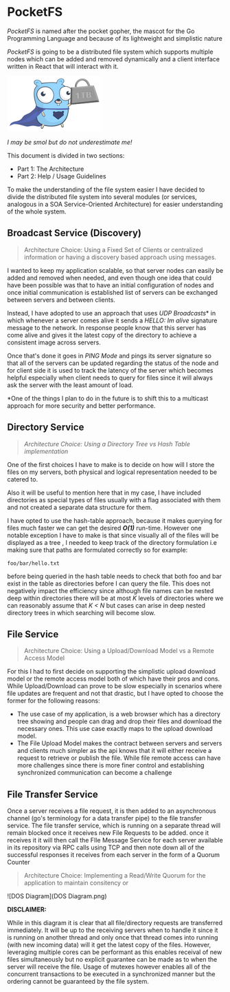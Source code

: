 #  PocketFS

*PocketFS* is named after the pocket gopher, the mascot for the Go Programming Language and because of its lightweight and simplistic nature 

*PocketFS* is going to be a distributed file system which supports multiple nodes which can be added and removed dynamically and a client interface written in React that will interact with it.

![Go Mascot](lifting-1TB.png)

*I may be smol but do not underestimate me!*

This document is divided in two sections:

- Part 1: The Architecture 
- Part 2:  Help / Usage Guidelines



To make the understanding of the file system easier I have decided to divide the distributed file system into several modules (or services, analogous in a SOA Service-Oriented Architecture) for easier understanding of the whole system.

## Broadcast Service (Discovery)

> Architecture Choice: Using a Fixed Set of Clients or centralized information or having a discovery based approach using messages.

I wanted to keep my application scalable, so that server nodes can easily be added and removed when needed, and even though one idea that could have been possible was that to have an initial configuration of nodes and once initial communication is established list of servers can be exchanged between servers and between clients.

Instead, I have adopted to use an approach that uses *UDP Broadcasts*\* in which whenever a server comes alive it sends a *HELLO: Im alive* signature message to the network. In response people know that this server has come alive and gives it the latest copy of the directory to achieve a consistent image across servers. 	

Once that's done it goes in *PING Mode* and pings its server signature so that all of the servers can be updated regarding the status of the node and for client side it is used to track the latency of the server which becomes helpful especially when client needs to query for files since it will always ask the server with the least amount of load.



*One of the things I plan to do in the future is to shift this to a multicast approach for more security and better performance.



## Directory Service

> *Architecture Choice: Using a Directory Tree vs Hash Table implementation*

One of the first choices I have to make is to decide on how will I store the files on my servers, both physical and logical representation needed to be catered to. 

Also it will be useful to mention here that in my case, I have included directories as special types of files usually with a flag associated with them and not created a separate data structure for them.

I have opted to use the hash-table approach, because it makes querying for files much faster we can get the desired ***O(1)*** run-time. However one notable exception I have to make is that since visually all of the files will be displayed as a tree , I needed to keep track  of the directory formulation i.e making sure that paths are formulated correctly so for example:

```
foo/bar/hello.txt
```

before being queried in the hash table needs to check that both foo and bar exist in the table as directories before I can query the file. This does not negatively impact the efficiency since although file names can be nested deep within directories there will be at most *K* levels of directories where we can reasonably assume that *K < N*  but cases can arise in deep nested directory trees in which searching will become slow.

## File Service

> Architecture Choice: Using a Upload/Download Model vs a Remote Access Model

For this I had to first decide on supporting the simplistic upload download model or the remote access model both of which have their pros and cons. While Upload/Download can prove to be slow especially in scenarios where file updates are frequent and not that drastic, but I have opted to choose the former for the following reasons:

- The use case of my application, is a web browser which has a directory tree showing and people can drag and drop their files and download the necessary ones. This use case exactly maps to the upload download model.
- The File Upload Model makes the contract between servers and servers and clients much simpler as the api knows that it will either receive a request to retrieve or publish the file. While file remote access can have more challenges since there is more finer control and establishing synchronized communication can become a challenge 

## File Transfer Service

Once a server receives a file request, it is then added to an asynchronous channel (go's terminology for a data transfer pipe) to the file transfer service. The file transfer service, which is running on a separate thread will remain blocked once it receives new File Requests to be added. once it receives it it will then call the FIle Message Service for each server available in its repository via RPC calls using TCP and then note down all of the successful responses it receives from each server in the form of a Quorum Counter

> Architecture Choice: Implementing a Read/Write Quorum for the application to maintain consitency or

![DOS Diagram](DOS Diagram.png)

**DISCLAIMER:**

While in this diagram it is clear that all file/directory requests are transferred immediately. It will be up to the receiving servers when to handle it since it is running on another thread and only once that thread comes into running (with new incoming data) will it get the latest copy of the files. However, leveraging multiple cores can be performant as this enables receival of new files simultaneously but no explicit guarantee can be made as to when the server will receive the file. Usage of mutexes however enables all of the concurrent transactions to be executed in a synchronized manner but the ordering cannot be guaranteed by the file system.